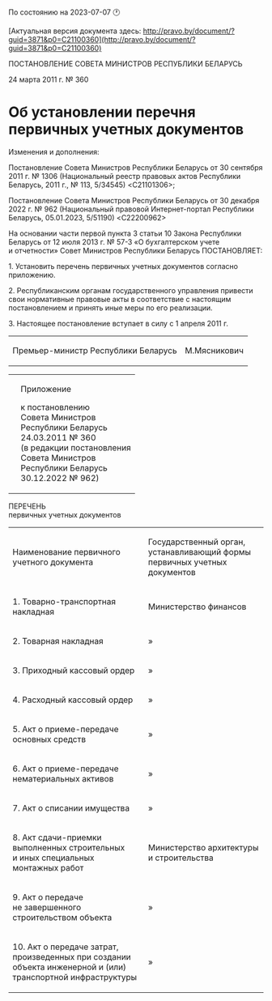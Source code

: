 По состоянию на 2023-07-07 &#x1F550;

[Актуальная версия документа здесь: http://pravo.by/document/?guid=3871&p0=C21100360](http://pravo.by/document/?guid=3871&p0=C21100360)

<p>ПОСТАНОВЛЕНИЕ СОВЕТА МИНИСТРОВ РЕСПУБЛИКИ БЕЛАРУСЬ</p>
<p>24 марта 2011 г. № 360</p>
<h1>Об установлении перечня первичных учетных документов</h1>
<p>Изменения и дополнения:</p>
<p>Постановление Совета Министров Республики Беларусь от 30 сентября 2011 г. № 1306 (Национальный реестр правовых актов Республики Беларусь, 2011 г., № 113, 5/34545) &lt;C21101306&gt;;</p>
<p>Постановление Совета Министров Республики Беларусь от 30 декабря 2022 г. № 962 (Национальный правовой Интернет-портал Республики Беларусь, 05.01.2023, 5/51190) &lt;C22200962&gt;</p>
<p></p>
<p>На основании части первой пункта 3 статьи 10 Закона Республики Беларусь от 12 июля 2013 г. № 57-З «О бухгалтерском учете и отчетности» Совет Министров Республики Беларусь ПОСТАНОВЛЯЕТ:</p>
<p>1. Установить перечень первичных учетных документов согласно приложению.</p>
<p>2. Республиканским органам государственного управления привести свои нормативные правовые акты в соответствие с настоящим постановлением и принять иные меры по его реализации.</p>
<p>3. Настоящее постановление вступает в силу с 1 апреля 2011 г.</p>
<p></p>
<table><tr>
<td><p>Премьер-министр Республики Беларусь</p></td>
<td><p>М.Мясникович</p></td>
</tr></table>
<p></p>
<table><tr>
<td><p></p></td>
<td>
<p>Приложение</p>
<p>к постановлению <br>Совета Министров <br>Республики Беларусь<br>24.03.2011 № 360<br>(в редакции постановления<br>Совета Министров<br>Республики Беларусь<br>30.12.2022 № 962)</p>
</td>
</tr></table>
<p>ПЕРЕЧЕНЬ<br>первичных учетных документов</p>
<table>
<tr>
<td><p>Наименование первичного учетного документа</p></td>
<td><p>Государственный орган, устанавливающий формы первичных учетных документов</p></td>
</tr>
<tr>
<td><p>1. Товарно-транспортная накладная</p></td>
<td><p>Министерство финансов</p></td>
</tr>
<tr>
<td><p>2. Товарная накладная</p></td>
<td><p>»</p></td>
</tr>
<tr>
<td><p>3. Приходный кассовый ордер</p></td>
<td><p>»</p></td>
</tr>
<tr>
<td><p>4. Расходный кассовый ордер</p></td>
<td><p>»</p></td>
</tr>
<tr>
<td><p>5. Акт о приеме-передаче основных средств</p></td>
<td><p>»</p></td>
</tr>
<tr>
<td><p>6. Акт о приеме-передаче нематериальных активов</p></td>
<td><p>»</p></td>
</tr>
<tr>
<td><p>7. Акт о списании имущества</p></td>
<td><p>»</p></td>
</tr>
<tr>
<td><p>8. Акт сдачи-приемки выполненных строительных и иных специальных монтажных работ</p></td>
<td><p>Министерство архитектуры и строительства</p></td>
</tr>
<tr>
<td><p>9. Акт о передаче не завершенного строительством объекта</p></td>
<td><p>»</p></td>
</tr>
<tr>
<td><p>10. Акт о передаче затрат, произведенных при создании объекта инженерной и (или) транспортной инфраструктуры</p></td>
<td><p>»</p></td>
</tr>
</table>
<p></p>